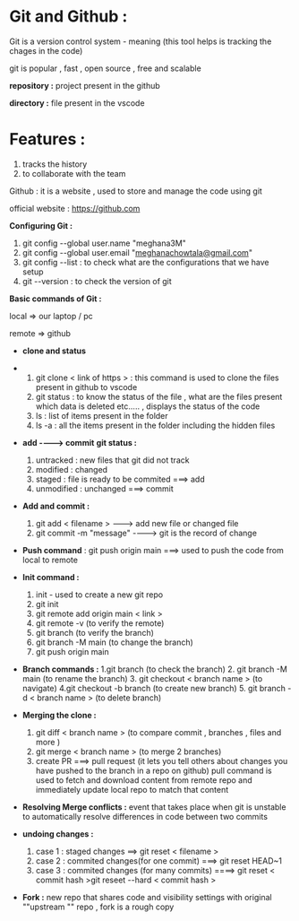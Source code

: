 # Git and Github :

Git is a version control system - meaning (this tool helps is tracking the chages in the code)

git is popular , fast , open source , free and scalable

**repository :** project present in the github 

**directory :** file present in the vscode

# **Features :** 

1. tracks the history
2. to collaborate with the team

Github : it is a website , used to  store and manage the code using git 

official website : https://github.com

**Configuring Git :** 

1. git config --global user.name "meghana3M"
2. git config --global user.email "meghanachowtala@gmail.com"
3. git config --list : to check what are the configurations that we have setup
4. git --version : to check the version of git

**Basic commands of Git :**

local => our laptop / pc

remote => github
* **clone and status**
* 1. git clone <  link of https   > : this command is used to  clone the files present in github to vscode
  2. git status : to know the status of the file , what are the files present which data is deleted etc..... , displays the status of the code
  3. ls : list of items present in the folder
  4. ls -a : all the items present in the folder including the hidden files

* **add ----> commit**
  **git status :**
  1. untracked :  new files that git did not track
  2. modified : changed
  3. staged : file is ready to be commited ===> add
  4. unmodified : unchanged ===> commit
* **Add and commit :**
  1. git add <  filename  > ---> add new file or changed file
  2. git commit -m "message" ----> git is the record of change
* **Push command** : git push origin main ===> used to push the code from local to remote
* **Init command :**
  1. init - used to create a  new git repo
  2. git init
  3. git remote add origin main < link  >
  4. git remote -v (to verify the remote)
  5. git branch (to verify the branch)
  6. git branch -M main  (to change the branch)
  7. git push origin main
* **Branch commands :**
  1.git branch (to check the branch)
  2. git branch -M main (to rename the branch)
  3. git checkout < branch name > (to navigate)
  4.git checkout -b branch (to create new branch)
  5. git branch -d < branch name  >   (to delete branch)
* **Merging the clone :**
  1. git diff < branch name >   (to compare commit , branches , files and more )
  2. git merge < branch name > (to merge 2 branches)
  3. create PR ===> pull request (it lets you tell others about changes you have pushed to the branch in a repo on github) pull command is used to fetch and download content from remote repo and immediately update local repo to match that content
* **Resolving Merge conflicts :** event that takes place when git is unstable to automatically resolve differences in code between two commits
* **undoing changes :**
  1. case 1 : staged changes  ==> git reset <  filename  >
  2. case 2 : commited changes(for one commit) ===>  git reset HEAD~1
  3. case 3 : commited changes (for many commits) ====>  git reset <  commit hash  >git reseet --hard < commit hash >

* **Fork :** new repo that shares code and visibility settings with original ""upstream "" repo , fork is a rough copy 



































































































































































































































































































































































































































































































































































































































































































































































































































































































































































































































































































































































































































































































































































































































































































































































































































































































































































































































































































































































































































































































































































































































































































































































































































































































































































































































































































































































































































































































































































































































































































































































































































































































































































































































